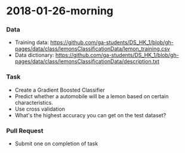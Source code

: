 # 2018-01-26-morning

### Data
- Training data: https://github.com/ga-students/DS_HK_1/blob/gh-pages/data/class/lemonsClassificationData/lemon_training.csv
- Data dictionary: https://github.com/ga-students/DS_HK_1/blob/gh-pages/data/class/lemonsClassificationData/description.txt

### Task
- Create a Gradient Boosted Classifier
- Predict whether a automobile will be a lemon based on certain characteristics.
- Use cross validation
- What's the highest accuracy you can get on the test dataset?

### Pull Request
- Submit one on completion of task
